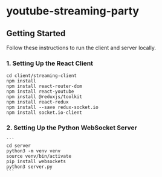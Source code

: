 # youtube-streaming-party

## Getting Started

Follow these instructions to run the client and server locally.

### 1. Setting Up the React Client

   ```
   cd client/streaming-client
   npm install
   npm install react-router-dom
   npm install react-youtube
   npm install @reduxjs/toolkit
   npm install react-redux
   npm install --save redux-socket.io
   npm install socket.io-client
   ```

### 2. Setting Up the Python WebSocket Server

    ```
    cd server
    python3 -m venv venv
    source venv/bin/activate
    pip install websockets
    python3 server.py
    ```
